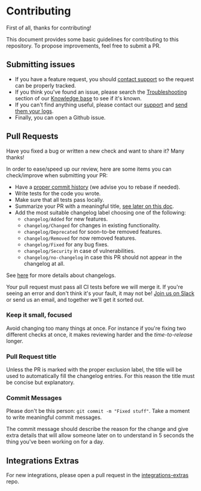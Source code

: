 # Contributing

First of all, thanks for contributing!

This document provides some basic guidelines for contributing to this repository.
To propose improvements, feel free to submit a PR.

## Submitting issues

* If you have a feature request, you should [contact support][3] so the request 
can be properly tracked.
* If you think you've found an issue, please search the [Troubleshooting][1]
  section of our [Knowledge base][2] to see if it's known.
* If you can't find anything useful, please contact our [support][3] and
  [send them your logs][4].
* Finally, you can open a Github issue.

## Pull Requests

Have you fixed a bug or written a new check and want to share it? Many thanks!

In order to ease/speed up our review, here are some items you can check/improve
when submitting your PR:

* Have a [proper commit history](#commits) (we advise you to rebase if needed).
* Write tests for the code you wrote.
* Make sure that all tests pass locally.
* Summarize your PR with a meaningful title, [see later on this doc](#pull-request-title).
* Add the most suitable changelog label choosing one of the following:
  * `changelog/Added` for new features.
  * `changelog/Changed` for changes in existing functionality.
  * `changelog/Deprecated` for soon-to-be removed features.
  * `changelog/Removed` for now removed features.
  * `changelog/Fixed` for any bug fixes.
  * `changelog/Security` in case of vulnerabilities.
  * `changelog/no-changelog` in case this PR should not appear in the changelog at all.

See [here][5] for more details about changelogs.

Your pull request must pass all CI tests before we will merge it. If you're seeing
an error and don't think it's your fault, it may not be! [Join us on Slack][6]
or send  us an email, and together we'll get it sorted out.

### Keep it small, focused

Avoid changing too many things at once. For instance if you're fixing two different
checks at once, it makes reviewing harder and the _time-to-release_ longer.

### Pull Request title

Unless the PR is marked with the proper exclusion label, the title will be used
to automatically fill the changelog entries. For this reason the title must be
concise but explanatory.

### Commit Messages

Please don't be this person: `git commit -m "Fixed stuff"`. Take a moment to
write meaningful commit messages.

The commit message should describe the reason for the change and give extra details
that will allow someone later on to understand in 5 seconds the thing you've been
working on for a day.

## Integrations Extras

For new integrations, please open a pull request in the [integrations-extras][7] repo.

[1]: https://datadog.zendesk.com/hc/en-us/sections/200766955-Troubleshooting
[2]: https://datadog.zendesk.com/hc/en-us
[3]: https://docs.khulnasoft.com/help/
[4]: https://docs.khulnasoft.com/agent/troubleshooting/#send-a-flare
[5]: https://keepachangelog.com/en/1.0.0
[6]: https://datadoghq.slack.com
[7]: https://github.com/KhulnaSoft/integrations-extras
